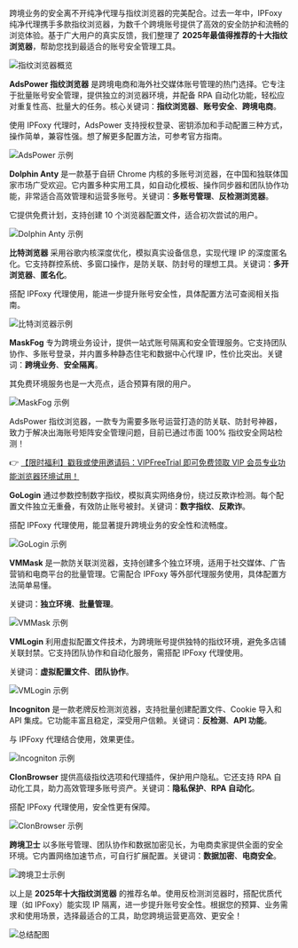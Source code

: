 
跨境业务的安全离不开纯净代理与指纹浏览器的完美配合。过去一年中，IPFoxy 纯净代理携手多款指纹浏览器，为数千个跨境账号提供了高效的安全防护和流畅的浏览体验。基于广大用户的真实反馈，我们整理了 **2025年最值得推荐的十大指纹浏览器**，帮助您找到最适合的账号安全管理工具。

![指纹浏览器概览](https://198301.xyz/img/2601033528.webp)


**AdsPower 指纹浏览器** 是跨境电商和海外社交媒体账号管理的热门选择。它专注于批量账号安全管理，提供独立的浏览器环境，并配备 RPA 自动化功能，轻松应对重复性高、批量大的任务。核心关键词：**指纹浏览器**、**账号安全**、**跨境电商**。

使用 IPFoxy 代理时，AdsPower 支持授权登录、密钥添加和手动配置三种方式，操作简单，兼容性强。想了解更多配置方法，可参考官方指南。

![AdsPower 示例](https://198301.xyz/img/23561767.webp)


**Dolphin Anty** 是一款基于自研 Chrome 内核的多账号浏览器，在中国和独联体国家市场广受欢迎。它内置多种实用工具，如自动化模板、操作同步器和团队协作功能，非常适合高效管理和运营多账号。关键词：**多账号管理**、**反检测浏览器**。

它提供免费计划，支持创建 10 个浏览器配置文件，适合初次尝试的用户。

![Dolphin Anty 示例](https://198301.xyz/img/1247020064885.webp)


**比特浏览器** 采用谷歌内核深度优化，模拟真实设备信息，实现代理 IP 的深度匿名化。它支持群控系统、多窗口操作，是防关联、防封号的理想工具。关键词：**多开浏览器**、**匿名化**。

搭配 IPFoxy 代理使用，能进一步提升账号安全性，具体配置方法可查阅相关指南。

![比特浏览器示例](https://198301.xyz/img/78363358791230.webp)


**MaskFog** 专为跨境业务设计，提供一站式账号隔离和安全管理服务。它支持团队协作、多账号登录，并内置多种静态住宅和数据中心代理 IP，性价比突出。关键词：**跨境业务**、**安全隔离**。

其免费环境服务也是一大亮点，适合预算有限的用户。

![MaskFog 示例](https://198301.xyz/img/5698111765.webp)

AdsPower 指纹浏览器，一款专为需要多账号运营打造的防关联、防封号神器，致力于解决出海账号矩阵安全管理问题，目前已通过市面 100% 指纹安全网站检测！

👉 [【限时福利】戳我或使用邀请码：VIPFreeTrial 即可免费领取 VIP 会员专业功能浏览器环境试用！](https://bit.ly/adspower_free)


**GoLogin** 通过参数控制数字指纹，模拟真实网络身份，绕过反欺诈检测。每个配置文件独立无重叠，有效防止账号被封。关键词：**数字指纹**、**反欺诈**。

搭配 IPFoxy 代理使用，能显著提升跨境业务的安全性和流畅度。

![GoLogin 示例](https://198301.xyz/img/07117473277164.webp)


**VMMask** 是一款防关联浏览器，支持创建多个独立环境，适用于社交媒体、广告营销和电商平台的批量管理。它需配合 IPFoxy 等外部代理服务使用，具体配置方法简单易懂。

关键词：**独立环境**、**批量管理**。

![VMMask 示例](https://198301.xyz/img/329322228.webp)


**VMLogin** 利用虚拟配置文件技术，为跨境账号提供独特的指纹环境，避免多店铺关联封禁。它支持团队协作和自动化服务，需搭配 IPFoxy 代理使用。

关键词：**虚拟配置文件**、**团队协作**。

![VMLogin 示例](https://198301.xyz/img/40965543.webp)


**Incogniton** 是一款老牌反检测浏览器，支持批量创建配置文件、Cookie 导入和 API 集成。它功能丰富且稳定，深受用户信赖。关键词：**反检测**、**API 功能**。

与 IPFoxy 代理结合使用，效果更佳。

![Incogniton 示例](https://198301.xyz/img/90615701930.webp)


**ClonBrowser** 提供高级指纹选项和代理插件，保护用户隐私。它还支持 RPA 自动化工具，助力高效管理多账号资产。关键词：**隐私保护**、**RPA 自动化**。

搭配 IPFoxy 代理使用，安全性更有保障。

![ClonBrowser 示例](https://198301.xyz/img/052694054617728.webp)


**跨境卫士** 以多账号管理、团队协作和数据加密见长，为电商卖家提供全面的安全环境。它内置网络加速节点，可自行扩展配置。关键词：**数据加密**、**电商安全**。

![跨境卫士示例](https://198301.xyz/img/6750217915.webp)


以上是 **2025年十大指纹浏览器** 的推荐名单。使用反检测浏览器时，搭配优质代理（如 IPFoxy）能实现 IP 隔离，进一步提升账号安全性。根据您的预算、业务需求和使用场景，选择最适合的工具，助您跨境运营更高效、更安全！

![总结配图](https://198301.xyz/img/95994006859.webp)
